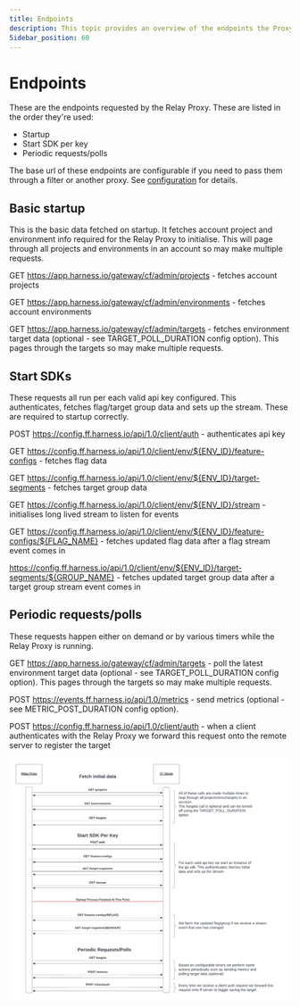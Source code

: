 ```yaml
---
title: Endpoints
description: This topic provides an overview of the endpoints the Proxy uses when it connects to SASS Feature Flags
5idebar_position: 60
---
```


# Endpoints
These are the endpoints requested by the Relay Proxy. These are listed in the order they're used:
- Startup
- Start SDK per key
- Periodic requests/polls

The base url of these endpoints are configurable if you need to pass them through a filter or another proxy. See [configuration](./configuration.md) for details.

## Basic startup
This is the basic data fetched on startup. It fetches account project and environment info required for the Relay Proxy to initialise. This will page through all projects and environments in an account so may make multiple requests.

GET https://app.harness.io/gateway/cf/admin/projects - fetches account projects

GET https://app.harness.io/gateway/cf/admin/environments - fetches account environments

GET https://app.harness.io/gateway/cf/admin/targets - fetches environment target data (optional - see TARGET_POLL_DURATION config option). This pages through the targets so may make multiple requests.

## Start SDKs
These requests all run per each valid api key configured. This authenticates, fetches flag/target group data and sets up the stream. These are required to startup correctly.

POST https://config.ff.harness.io/api/1.0/client/auth - authenticates api key

GET https://config.ff.harness.io/api/1.0/client/env/${ENV_ID}/feature-configs - fetches flag data

GET https://config.ff.harness.io/api/1.0/client/env/${ENV_ID}/target-segments - fetches target group data

GET https://config.ff.harness.io/api/1.0/client/env/${ENV_ID}/stream - initialises long lived stream to listen for events

GET https://config.ff.harness.io/api/1.0/client/env/${ENV_ID}/feature-configs/${FLAG_NAME} - fetches updated flag data after a flag stream event comes in

https://config.ff.harness.io/api/1.0/client/env/${ENV_ID}/target-segments/${GROUP_NAME} - fetches updated target group data after a target group stream event comes in


## Periodic requests/polls
These requests happen either on demand or by various timers while the Relay Proxy is running.

GET https://app.harness.io/gateway/cf/admin/targets - poll the latest environment target data (optional - see TARGET_POLL_DURATION config option). This pages through the targets so may make multiple requests.

POST https://events.ff.harness.io/api/1.0/metrics - send metrics (optional - see METRIC_POST_DURATION config option).

POST https://config.ff.harness.io/api/1.0/client/auth - when a client authenticates with the Relay Proxy we forward this request onto the remote server to register the target


![Call Flow](./images/call_flow.png "Call Flow")
